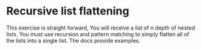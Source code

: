 # Recursive list flattening

This exercise is straight forward, You will receive a list of n depth of nested lists.
You must use recursion and pattern matching to simply flatten all of the lists into a single list.
The docs provide examples.
